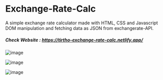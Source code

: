 # Exchange-Rate-Calc
A simple exchange rate calculator made with HTML, CSS and Javascript DOM manipulation and fetching data as JSON from exchangerate-API.

##### Check Website : https://tirtho-exchange-rate-calc.netlify.app/

![image](https://user-images.githubusercontent.com/57649083/155899122-8ab35751-e615-4038-9979-fea3e2c8f51b.png)

![image](https://user-images.githubusercontent.com/57649083/155899132-d5f774cc-5a9c-40ed-8583-d506e419efa5.png)

![image](https://user-images.githubusercontent.com/57649083/155899141-85bd456e-1f87-42db-b0ea-7518520ad337.png)
